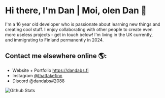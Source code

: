 <!--
**dandabs/dandabs** is a ✨ _special_ ✨ repository because its `README.md` (this file) appears on your GitHub profile.

Here are some ideas to get you started:

- 🔭 I’m currently working on ...
- 🌱 I’m currently learning ...
- 👯 I’m looking to collaborate on ...
- 🤔 I’m looking for help with ...
- 💬 Ask me about ...
- 📫 How to reach me: ...
- 😄 Pronouns: ...
- ⚡ Fun fact: ...
-->
# Hi there, I'm Dan | Moi, olen Dan 👋

I'm a 16 year old developer who is passionate about learning new things and creating cool stuff. I enjoy collaborating with other people to create even more useless projects - get in touch below! I'm living in the UK currently, and immigrating to Finland permanently in 2024.

## Contact me elsewhere online 🌎:
- Website + Portfolio <a href="https://dandabs.fi">https://dandabs.fi</a>
- Instagram <a href="https://instagram.com/thatfakefinn">@thatfakefinn</a>
- Discord @dandabs#2088

![Github Stats](https://github-readme-stats.vercel.app/api?username=dandabs&count_private=true&show_icons=true&theme=ayu-mirage&hide=stars,issues,contribs)
